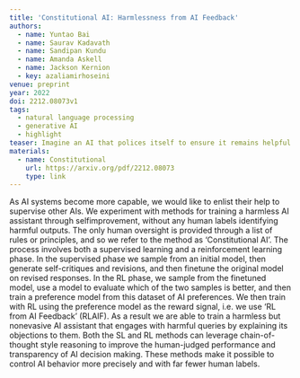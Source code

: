 ```yaml
---
title: 'Constitutional AI: Harmlessness from AI Feedback'
authors:
  - name: Yuntao Bai
  - name: Saurav Kadavath
  - name: Sandipan Kundu
  - name: Amanda Askell
  - name: Jackson Kernion
  - key: azaliamirhoseini
venue: preprint
year: 2022
doi: 2212.08073v1
tags:
  - natural language processing
  - generative AI
  - highlight
teaser: Imagine an AI that polices itself to ensure it remains helpful and safe. Our approach, called Constitutional AI, trains an AI assistant through a two-phase process. First, it learns from itself by generating and revising its own responses. Then, it refines its performance through reinforcement learning based on feedback from its own evaluations. This method not only improves the AI’s ability to handle sensitive queries but also requires minimal human oversight, making it a powerful tool for creating AI systems that are both effective and secure.
materials:
  - name: Constitutional
    url: https://arxiv.org/pdf/2212.08073
    type: link
---
```

As AI systems become more capable, we would like to enlist their help to supervise other AIs. We experiment with methods for training a harmless AI assistant through selfimprovement, without any human labels identifying harmful outputs. The only human oversight is provided through a list of rules or principles, and so we refer to the method as ‘Constitutional AI’. The process involves both a supervised learning and a reinforcement learning phase. In the supervised phase we sample from an initial model, then generate self-critiques and revisions, and then finetune the original model on revised responses. In the RL phase, we sample from the finetuned model, use a model to evaluate which of the two samples is better, and then train a preference model from this dataset of AI preferences. We then train with RL using the preference model as the reward signal, i.e. we use ‘RL from AI Feedback’ (RLAIF). As a result we are able to train a harmless but nonevasive AI assistant that engages with harmful queries by explaining its objections to them. Both the SL and RL methods can leverage chain-of-thought style reasoning to improve the human-judged performance and transparency of AI decision making. These methods make it possible to control AI behavior more precisely and with far fewer human labels.
